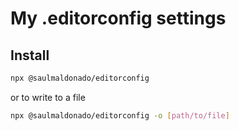 # My .editorconfig settings

## Install

```sh
npx @saulmaldonado/editorconfig
```

or to write to a file

```sh
npx @saulmaldonado/editorconfig -o [path/to/file]
```
